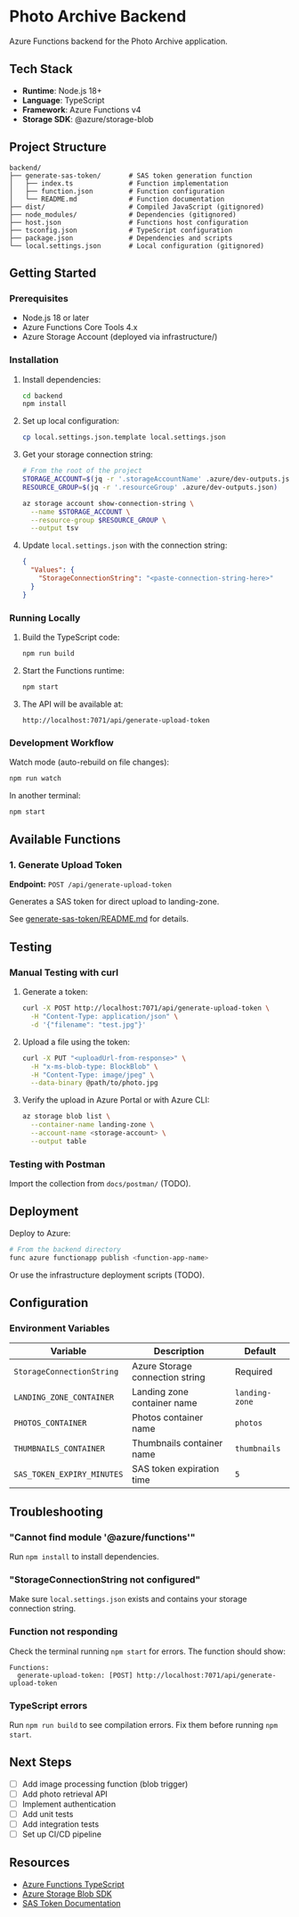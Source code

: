 # Photo Archive Backend

Azure Functions backend for the Photo Archive application.

## Tech Stack

- **Runtime**: Node.js 18+
- **Language**: TypeScript
- **Framework**: Azure Functions v4
- **Storage SDK**: @azure/storage-blob

## Project Structure

```
backend/
├── generate-sas-token/       # SAS token generation function
│   ├── index.ts              # Function implementation
│   ├── function.json         # Function configuration
│   └── README.md             # Function documentation
├── dist/                     # Compiled JavaScript (gitignored)
├── node_modules/             # Dependencies (gitignored)
├── host.json                 # Functions host configuration
├── tsconfig.json             # TypeScript configuration
├── package.json              # Dependencies and scripts
└── local.settings.json       # Local configuration (gitignored)
```

## Getting Started

### Prerequisites

- Node.js 18 or later
- Azure Functions Core Tools 4.x
- Azure Storage Account (deployed via infrastructure/)

### Installation

1. Install dependencies:
   ```bash
   cd backend
   npm install
   ```

2. Set up local configuration:
   ```bash
   cp local.settings.json.template local.settings.json
   ```

3. Get your storage connection string:
   ```bash
   # From the root of the project
   STORAGE_ACCOUNT=$(jq -r '.storageAccountName' .azure/dev-outputs.json)
   RESOURCE_GROUP=$(jq -r '.resourceGroup' .azure/dev-outputs.json)
   
   az storage account show-connection-string \
     --name $STORAGE_ACCOUNT \
     --resource-group $RESOURCE_GROUP \
     --output tsv
   ```

4. Update `local.settings.json` with the connection string:
   ```json
   {
     "Values": {
       "StorageConnectionString": "<paste-connection-string-here>"
     }
   }
   ```

### Running Locally

1. Build the TypeScript code:
   ```bash
   npm run build
   ```

2. Start the Functions runtime:
   ```bash
   npm start
   ```

3. The API will be available at:
   ```
   http://localhost:7071/api/generate-upload-token
   ```

### Development Workflow

Watch mode (auto-rebuild on file changes):
```bash
npm run watch
```

In another terminal:
```bash
npm start
```

## Available Functions

### 1. Generate Upload Token

**Endpoint:** `POST /api/generate-upload-token`

Generates a SAS token for direct upload to landing-zone.

See [generate-sas-token/README.md](./generate-sas-token/README.md) for details.

## Testing

### Manual Testing with curl

1. Generate a token:
   ```bash
   curl -X POST http://localhost:7071/api/generate-upload-token \
     -H "Content-Type: application/json" \
     -d '{"filename": "test.jpg"}'
   ```

2. Upload a file using the token:
   ```bash
   curl -X PUT "<uploadUrl-from-response>" \
     -H "x-ms-blob-type: BlockBlob" \
     -H "Content-Type: image/jpeg" \
     --data-binary @path/to/photo.jpg
   ```

3. Verify the upload in Azure Portal or with Azure CLI:
   ```bash
   az storage blob list \
     --container-name landing-zone \
     --account-name <storage-account> \
     --output table
   ```

### Testing with Postman

Import the collection from `docs/postman/` (TODO).

## Deployment

Deploy to Azure:

```bash
# From the backend directory
func azure functionapp publish <function-app-name>
```

Or use the infrastructure deployment scripts (TODO).

## Configuration

### Environment Variables

| Variable | Description | Default |
|----------|-------------|---------|
| `StorageConnectionString` | Azure Storage connection string | Required |
| `LANDING_ZONE_CONTAINER` | Landing zone container name | `landing-zone` |
| `PHOTOS_CONTAINER` | Photos container name | `photos` |
| `THUMBNAILS_CONTAINER` | Thumbnails container name | `thumbnails` |
| `SAS_TOKEN_EXPIRY_MINUTES` | SAS token expiration time | `5` |

## Troubleshooting

### "Cannot find module '@azure/functions'"

Run `npm install` to install dependencies.

### "StorageConnectionString not configured"

Make sure `local.settings.json` exists and contains your storage connection string.

### Function not responding

Check the terminal running `npm start` for errors. The function should show:
```
Functions:
  generate-upload-token: [POST] http://localhost:7071/api/generate-upload-token
```

### TypeScript errors

Run `npm run build` to see compilation errors. Fix them before running `npm start`.

## Next Steps

- [ ] Add image processing function (blob trigger)
- [ ] Add photo retrieval API
- [ ] Implement authentication
- [ ] Add unit tests
- [ ] Add integration tests
- [ ] Set up CI/CD pipeline

## Resources

- [Azure Functions TypeScript](https://learn.microsoft.com/en-us/azure/azure-functions/functions-reference-node)
- [Azure Storage Blob SDK](https://learn.microsoft.com/en-us/javascript/api/@azure/storage-blob)
- [SAS Token Documentation](https://learn.microsoft.com/en-us/azure/storage/common/storage-sas-overview)
